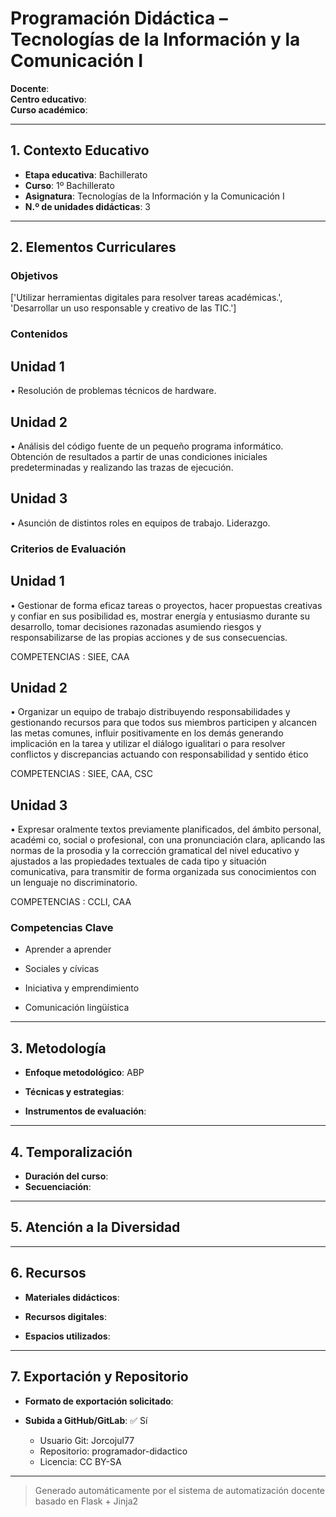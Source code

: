 # Programación Didáctica – Tecnologías de la Información y la Comunicación I

**Docente**:   
**Centro educativo**:   
**Curso académico**:   

---

## 1. Contexto Educativo

- **Etapa educativa**: Bachillerato
- **Curso**: 1º Bachillerato
- **Asignatura**: Tecnologías de la Información y la Comunicación I
- **N.º de unidades didácticas**: 3

---

## 2. Elementos Curriculares

### Objetivos
['Utilizar herramientas digitales para resolver tareas académicas.', 'Desarrollar un uso responsable y creativo de las TIC.']
### Contenidos

## Unidad 1
• Resolución de problemas técnicos de hardware.

## Unidad 2
• Análisis del código fuente de un pequeño programa informático. Obtención 
de resultados a partir de unas condiciones iniciales predeterminadas y 
realizando las trazas de ejecución.

## Unidad 3
• Asunción de distintos roles en equipos de trabajo. Liderazgo.


### Criterios de Evaluación

## Unidad 1
• Gestionar de forma eficaz tareas o proyectos, hacer propuestas creativas y 
confiar en sus posibilidad es, mostrar energía y entusiasmo durante su 
desarrollo, tomar  decisiones razonadas asumiendo riesgos y 
responsabilizarse de las propias acciones y de sus consecuencias.  
 
COMPETENCIAS : SIEE, CAA

## Unidad 2
• Organizar un equipo de trabajo distribuyendo responsabilidades y gestionando 
recursos para que todos sus miembros participen y alcancen las metas 
comunes, influir positivamente en los demás generando implicación en la tarea 
y utilizar el diálogo igualitari o para resolver conflictos y discrepancias actuando 
con responsabilidad y  sentido ético  
 
COMPETENCIAS : SIEE, CAA, CSC

## Unidad 3
• Expresar oralmente textos previamente planificados, del ámbito personal, 
académi co, social o profesional, con una pronunciación clara, aplicando las 
normas de la prosodia y la corrección gramatical del nivel educativo y 
ajustados a las propiedades textuales de cada tipo y situación comunicativa, 
para transmitir de forma organizada sus  conocimientos con un lenguaje no 
discriminatorio.  
 
COMPETENCIAS : CCLI, CAA


### Competencias Clave


- Aprender a aprender

- Sociales y cívicas

- Iniciativa y emprendimiento

- Comunicación lingüística



---

## 3. Metodología

- **Enfoque metodológico**: ABP
- **Técnicas y estrategias**:  
  
- **Instrumentos de evaluación**: 

---

## 4. Temporalización

- **Duración del curso**: 
- **Secuenciación**:  
  

---

## 5. Atención a la Diversidad



---

## 6. Recursos

- **Materiales didácticos**:  
  
- **Recursos digitales**:  
  
- **Espacios utilizados**: 

---

## 7. Exportación y Repositorio

- **Formato de exportación solicitado**: 
- **Subida a GitHub/GitLab**: ✅ Sí

  - Usuario Git: Jorcojul77
  - Repositorio: programador-didactico
  - Licencia: CC BY-SA


---

> Generado automáticamente por el sistema de automatización docente basado en Flask + Jinja2